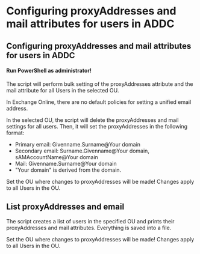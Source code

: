 # Configuring proxyAddresses and mail attributes for users in ADDC

## Configuring proxyAddresses and mail attributes for users in ADDC

#### Run PowerShell as administrator!
The script will perform bulk setting of the proxyAddresses attribute and the mail attribute for all Users in the selected OU.

In Exchange Online, there are no default policies for setting a unified email address.

In the selected OU, the script will delete the proxyAddresses and mail settings for all users. Then, it will set the proxyAddresses in the following format:
* Primary email: Givenname.Surname@Your domain
* Secondary email: Surname.Givenname@Your domain, sAMAccountName@Your domain
* Mail: Givenname.Surname@Your domain
* "Your domain" is derived from the domain. 

Set the OU where changes to proxyAddresses will be made! Changes apply to all Users in the OU.




## List proxyAddresses and email

The script creates a list of users in the specified OU and prints their proxyAddresses and mail attributes. Everything is saved into a file.

Set the OU where changes to proxyAddresses will be made! Changes apply to all Users in the OU.
